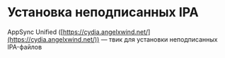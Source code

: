 # Установка неподписанных IPA

AppSync Unified ([https://cydia.angelxwind.net/](https://cydia.angelxwind.net/)) — твик для установки неподписанных IPA-файлов
